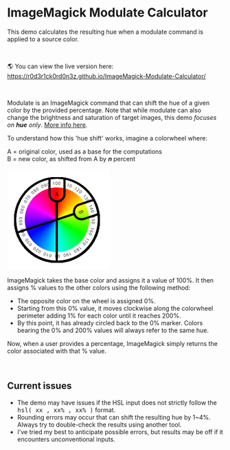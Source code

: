 # ImageMagick Modulate Calculator

This demo calculates the resulting hue when a modulate command is applied to a source color. 

<br/>
  
🌎 You can view the live version here: <br/>
https://r0d3r1ck0rd0n3z.github.io/ImageMagick-Modulate-Calculator/

<br/>

<p>
Modulate is an ImageMagick command that can shift the hue of a given color by the provided percentage. Note that while modulate can also change the brightness and saturation of target images, this demo <i>focuses on <b>hue</b> only</i>. <a target='_blank' href='https://legacy.imagemagick.org/Usage/color_mods/#modulate_hue' title='Hue Modulation'>More info here</a>. 


To understand how this 'hue shift' works, imagine a colorwheel where:</p>

<p>
  A = original color, used as a base for the computations<br/>
  B = new color, as shifted from A by 𝒏 percent
</p>

![colorwheel](colorwheel-example.png)

<p>
ImageMagick takes the base color and assigns it a value of 100%. It then assigns % values to the other colors using the following method:  
  <ul>
  <li>The opposite color on the wheel is assigned 0%.</li>
  <li>Starting from this 0% value, it moves clockwise along the colorwheel perimeter adding 1% for each color until it reaches 200%.</li>
  <li>By this point, it has already circled back to the 0% marker. Colors bearing the 0% and 200% values will always refer to the same hue.</li>
</ul>

<p>
  Now, when a user provides a percentage, ImageMagick simply returns the color associated with that % value. 
</p>

<br/>

## Current issues

* The demo may have issues if the HSL input does not strictly follow the <tt>hsl( xx , xx% , xx% )</tt> format.
* Rounding errors may occur that can shift the resulting hue by 1~4%. Always try to double-check the results using another tool.
* I've tried my best to anticipate possible errors, but results may be off if it encounters unconventional inputs.
